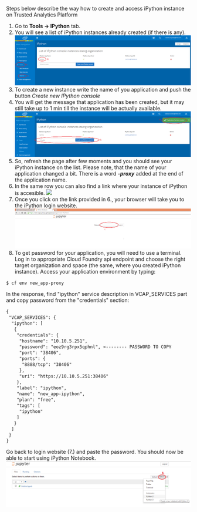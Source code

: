 
Steps below describe the way how to create and access iPython instance on Trusted Analytics Platform

1. Go to **Tools -> IPython** tab.
1. You will see a list of iPython instances already created (if there is any).
![](wikiImages/ipython_dashboard.png)
1. To create a new instance write the name of you application and push the button _Create new IPython console_
1. You will get the message that application has been created, but it may still take up to 1 min till the instance will be actually available. 
![](wikiImages/ipython_dashboard_created.png)
1. So, refresh the page after few moments and you should see your iPython instance on the list. Please note, that the name of your application changed a bit. There is a word _**-proxy**_ added at the end of the application name. 
1. In the same row you can also find a link where your instance of iPython is accesible. 
![](wikiImages/ipython_list.png)
1. Once you click on the link provided in 6., your browser will take you to the iPython login website.
![](wikiImages/ipython_login.png)
1. To get password for your application, you will need to use a terminal. Log in to appropriate Cloud Foundry api endpoint and choose the right target organization and space (the same, where you created iPython instance). 
Access your application environment by typing:
```
$ cf env new_app-proxy
```
In the response, find "ipython" service description in VCAP_SERVICES part and copy password from the "credentials" section:
```
{
 "VCAP_SERVICES": {
  "ipython": [
   {
    "credentials": {
     "hostname": "10.10.5.251",
     "password": "eoz9rg3rpx5qphnl", <-------- PASSWORD TO COPY
     "port": "38406",
     "ports": {
      "8888/tcp": "38406"
     },
     "uri": "https://10.10.5.251:38406"
    },
    "label": "ipython",
    "name": "new_app-ipython",
    "plan": "free",
    "tags": [
     "ipython"
    ]
   }
  ]
 }
}
```

Go back to login website (7.) and paste the password. You should now be able to start using iPython Notebook.
![](wikiImages/ipython_logged_in.png)